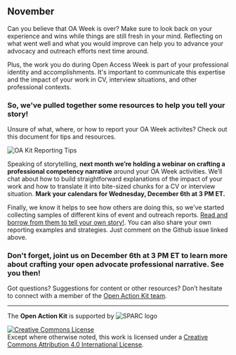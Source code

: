 ## November
Can you believe that OA Week is over? Make sure to look back on your experience and wins while things are still fresh in your mind. Reflecting on what went well and what you would improve can help you to advance your advocacy and outreach efforts next time around.  

Plus, the work you do during Open Access Week is part of your professional identity and accomplishments.  It's important to communicate this expertise and the impact of your work in CV, interview situations, and other professional contexts.  
### So, we've pulled together some resources to help you tell your story!
Unsure of what, where, or how to report your OA Week activites?  Check out this document for tips and resources. 

![OA Kit Reporting Tips](https://github.com/sparcopen/Open-Action-Kit/blob/master/docs/_images/Reporting_November.png?raw=true)

Speaking of storytelling, **next month we’re holding a webinar on crafting a professional competency narrative** around your OA Week activities. We’ll chat about how to build straightforward explanations of the impact of your work and how to translate it into bite-sized chunks for a CV or interview situation. **Mark your calendars for Wednesday, December 6th at 3 PM ET.**

Finally, we know it helps to see how others are doing this, so we've started collecting samples of different kins of event and outreach reports.  [Read and borrow from them to tell your own story!](https://github.com/sparcopen/Open-Action-Kit/issues/23).  You can also share your own reporting examples and strategies.  Just comment on the Github issue linked above.  

### Don't forget, joint us on December 6th at 3 PM ET to learn more about crafting your open advocate professional narrative. See you then!
Got questions? Suggestions for content or other resources? Don’t hesitate to connect with a member of the [Open Action Kit team](https://sparcopen.github.io/Open-Action-Kit/team).

--------------------

The **Open Action Kit** is supported by  ![SPARC logo](https://github.com/sparcopen/Open-Action-Kit/blob/master/docs/_images/tiny_sparc.png?raw=true)

<a rel="license" href="http://creativecommons.org/licenses/by/4.0/"><img alt="Creative Commons License" style="border-width:0" src="https://i.creativecommons.org/l/by/4.0/80x15.png" /></a><br />Except where otherwise noted, this work is licensed under a <a rel="license" href="http://creativecommons.org/licenses/by/4.0/">Creative Commons Attribution 4.0 International License</a>.
